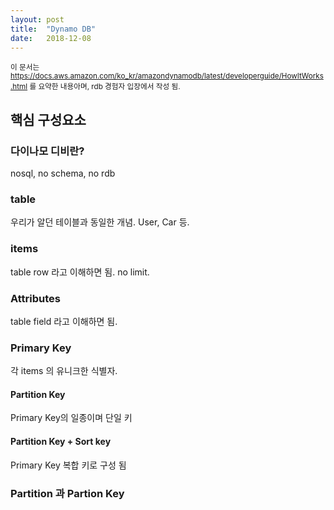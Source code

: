 ```yaml
---
layout: post
title:  "Dynamo DB"
date:   2018-12-08
---
```


<sub>이 문서는 https://docs.aws.amazon.com/ko_kr/amazondynamodb/latest/developerguide/HowItWorks.html 를 요약한 내용아며, rdb 경험자 입장에서 작성 됨.</sub>

## 핵심 구성요소

### 다이나모 디비란?
nosql, no schema, no rdb

### table
우리가 알던 테이블과 동일한 개념. User, Car 등.

### items
table row 라고 이해하면 됨. no limit.

### Attributes
table field 라고 이해하면 됨.

### Primary Key
각 items 의 유니크한 식별자.

#### Partition Key
Primary Key의 일종이며 단일 키

#### Partition Key + Sort key
Primary Key 복합 키로 구성 됨

### Partition 과 Partion Key
